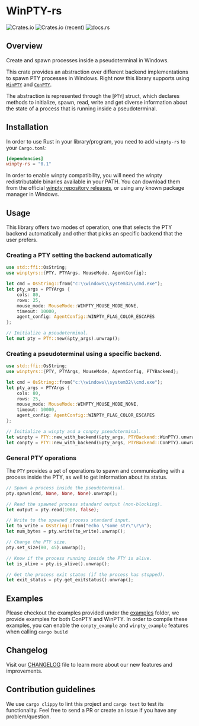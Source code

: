 # WinPTY-rs

![Crates.io](https://img.shields.io/crates/v/winpty-rs?style=flat-square)
![Crates.io (recent)](https://img.shields.io/crates/dr/winpty-rs)
![docs.rs](https://img.shields.io/docsrs/winpty-rs)

## Overview

Create and spawn processes inside a pseudoterminal in Windows.

This crate provides an abstraction over different backend implementations to spawn PTY processes in Windows.
Right now this library supports using [`WinPTY`] and [`ConPTY`].

The abstraction is represented through the [`PTY`] struct, which declares methods to initialize, spawn, read,
write and get diverse information about the state of a process that is running inside a pseudoterminal.

[`WinPTY`]: https://github.com/rprichard/winpty
[`ConPTY`]: https://docs.microsoft.com/en-us/windows/console/creating-a-pseudoconsole-session

## Installation
In order to use Rust in your library/program, you need to add `winpty-rs` to your `Cargo.toml`:

```toml
[dependencies]
winpty-rs = "0.1"
```

In order to enable winpty compatibility, you will need the winpty redistributable binaries available in your PATH.
You can download them from the official [winpty repository releases](https://github.com/rprichard/winpty/releases/tag/0.4.3), or using any known package manager in Windows.

## Usage
This library offers two modes of operation, one that selects the PTY backend automatically and other that picks an specific backend that the user
prefers.

### Creating a PTY setting the backend automatically
```rust
use std::ffi::OsString;
use winptyrs::{PTY, PTYArgs, MouseMode, AgentConfig};

let cmd = OsString::from("c:\\windows\\system32\\cmd.exe");
let pty_args = PTYArgs {
    cols: 80,
    rows: 25,
    mouse_mode: MouseMode::WINPTY_MOUSE_MODE_NONE,
    timeout: 10000,
    agent_config: AgentConfig::WINPTY_FLAG_COLOR_ESCAPES
};

// Initialize a pseudoterminal.
let mut pty = PTY::new(&pty_args).unwrap();
```

### Creating a pseudoterminal using a specific backend.
```rust
use std::ffi::OsString;
use winptyrs::{PTY, PTYArgs, MouseMode, AgentConfig, PTYBackend};

let cmd = OsString::from("c:\\windows\\system32\\cmd.exe");
let pty_args = PTYArgs {
    cols: 80,
    rows: 25,
    mouse_mode: MouseMode::WINPTY_MOUSE_MODE_NONE,
    timeout: 10000,
    agent_config: AgentConfig::WINPTY_FLAG_COLOR_ESCAPES
};

// Initialize a winpty and a conpty pseudoterminal.
let winpty = PTY::new_with_backend(&pty_args, PTYBackend::WinPTY).unwrap();
let conpty = PTY::new_with_backend(&pty_args, PTYBackend::ConPTY).unwrap();
```

### General PTY operations
The `PTY` provides a set of operations to spawn and communicating with a process inside the PTY,
as well to get information about its status.

```rust
// Spawn a process inside the pseudoterminal.
pty.spawn(cmd, None, None, None).unwrap();

// Read the spawned process standard output (non-blocking).
let output = pty.read(1000, false);

// Write to the spawned process standard input.
let to_write = OsString::from("echo \"some str\"\r\n");
let num_bytes = pty.write(to_write).unwrap();

// Change the PTY size.
pty.set_size(80, 45).unwrap();

// Know if the process running inside the PTY is alive.
let is_alive = pty.is_alive().unwrap();

// Get the process exit status (if the process has stopped).
let exit_status = pty.get_exitstatus().unwrap();
```

## Examples
Please checkout the examples provided under the [examples](src/examples) folder, we provide examples for both
ConPTY and WinPTY. In order to compile these examples, you can enable the `conpty_example` and `winpty_example`
features when calling `cargo build`

## Changelog
Visit our [CHANGELOG](CHANGELOG.md) file to learn more about our new features and improvements.

## Contribution guidelines
We use `cargo clippy` to lint this project and `cargo test` to test its functionality. Feel free to send a PR or create an issue if you have any problem/question.
